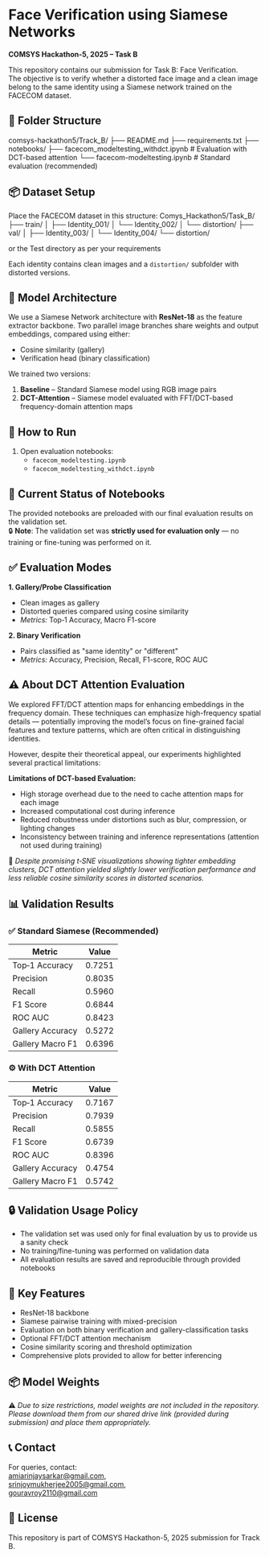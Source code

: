 # Face Verification using Siamese Networks  
**COMSYS Hackathon-5, 2025 – Task B**  

This repository contains our submission for Task B: Face Verification.  
The objective is to verify whether a distorted face image and a clean image belong to the same identity using a Siamese network trained on the FACECOM dataset.

## 📂 Folder Structure

comsys-hackathon5/Track_B/
├── README.md
├── requirements.txt
├── notebooks/
├── facecom_modeltesting_withdct.ipynb # Evaluation with DCT-based attention
└── facecom-modeltesting.ipynb # Standard evaluation (recommended)


## 📦 Dataset Setup

Place the FACECOM dataset in this structure:
Comys_Hackathon5/Task_B/
├── train/
│ ├── Identity_001/
│ └── Identity_002/
│ └── distortion/
├── val/
│ ├── Identity_003/
│ └── Identity_004/
└── distortion/

or the Test directory as per your requirements

Each identity contains clean images and a `distortion/` subfolder with distorted versions.

## 🧠 Model Architecture

We use a Siamese Network architecture with **ResNet‑18** as the feature extractor backbone. Two parallel image branches share weights and output embeddings, compared using either:
- Cosine similarity (gallery) 
- Verification head (binary classification)

We trained two versions:
1. **Baseline** – Standard Siamese model using RGB image pairs
2. **DCT-Attention** – Siamese model evaluated with FFT/DCT-based frequency-domain attention maps

## 🧪 How to Run

1. Open evaluation notebooks:  
   - `facecom_modeltesting.ipynb` 
   - `facecom_modeltesting_withdct.ipynb` 

## 📌 Current Status of Notebooks

The provided notebooks are preloaded with our final evaluation results on the validation set.  
🔒 **Note**: The validation set was **strictly used for evaluation only** — no training or fine-tuning was performed on it.


## ✅ Evaluation Modes

**1. Gallery/Probe Classification**  
- Clean images as gallery  
- Distorted queries compared using cosine similarity  
- *Metrics:* Top‑1 Accuracy, Macro F1-score  

**2. Binary Verification**  
- Pairs classified as "same identity" or "different"  
- *Metrics:* Accuracy, Precision, Recall, F1-score, ROC AUC  

## ⚠️ About DCT Attention Evaluation

We explored FFT/DCT attention maps for enhancing embeddings in the frequency domain. These techniques can emphasize high-frequency spatial details — potentially improving the model’s focus on fine-grained facial features and texture patterns, which are often critical in distinguishing identities.

However, despite their theoretical appeal, our experiments highlighted several practical limitations:

**Limitations of DCT-based Evaluation:**
- High storage overhead due to the need to cache attention maps for each image
- Increased computational cost during inference
- Reduced robustness under distortions such as blur, compression, or lighting changes
- Inconsistency between training and inference representations (attention not used during training)

📌 *Despite promising t‑SNE visualizations showing tighter embedding clusters, DCT attention yielded slightly lower verification performance and less reliable cosine similarity scores in distorted scenarios.*


## 📊 Validation Results

### ✅ Standard Siamese (Recommended)
| Metric           | Value   |
|------------------|---------|
| Top‑1 Accuracy   | 0.7251  |
| Precision        | 0.8035  |
| Recall           | 0.5960  |
| F1 Score         | 0.6844  |
| ROC AUC          | 0.8423  |
| Gallery Accuracy | 0.5272  |
| Gallery Macro F1 | 0.6396  |

### ⚙️ With DCT Attention
| Metric           | Value   |
|------------------|---------|
| Top‑1 Accuracy   | 0.7167  |
| Precision        | 0.7939  |
| Recall           | 0.5855  |
| F1 Score         | 0.6739  |
| ROC AUC          | 0.8396  |
| Gallery Accuracy | 0.4754  |
| Gallery Macro F1 | 0.5742  |

## 🔒 Validation Usage Policy
- The validation set was used only for final evaluation by us to provide us a sanity check
- No training/fine-tuning was performed on validation data  
- All evaluation results are saved and reproducible through provided notebooks  

## 📌 Key Features
- ResNet‑18 backbone  
- Siamese pairwise training with mixed-precision  
- Evaluation on both binary verification and gallery-classification tasks  
- Optional FFT/DCT attention mechanism  
- Cosine similarity scoring and threshold optimization  
- Comprehensive plots provided to allow for better inferencing  

## 📦 Model Weights
⚠️ *Due to size restrictions, model weights are not included in the repository. Please download them from our shared drive link (provided during submission) and place them appropriately.*

## 📞 Contact
For queries, contact:  
amiarinjaysarkar@gmail.com,  
srinjoymukherjee2005@gmail.com,  
gouravroy2110@gmail.com  

## 📝 License
This repository is part of COMSYS Hackathon-5, 2025 submission for Track B.
